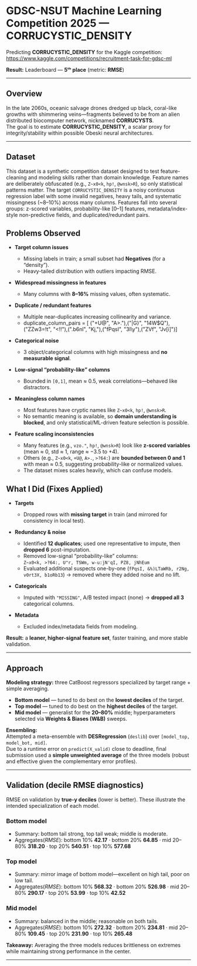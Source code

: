 # GDSC-NSUT Machine Learning Competition 2025 — CORRUCYSTIC_DENSITY

Predicting **CORRUCYSTIC_DENSITY** for the Kaggle competition:  
https://www.kaggle.com/competitions/recruitment-task-for-gdsc-ml

**Result:** Leaderboard — **5ᵗʰ place** (metric: **RMSE**)

---

## Overview

In the late 2060s, oceanic salvage drones dredged up black, coral-like growths with shimmering veins—fragments believed to be from an alien distributed biocomputer network, nicknamed **CORRUCYSTS**.  
The goal is to estimate **CORRUCYSTIC_DENSITY**, a scalar proxy for integrity/stability within possible Obeski neural architectures.

---

## Dataset

This dataset is a synthetic competition dataset designed to test feature-cleaning and modeling skills rather than domain knowledge. Feature names are deliberately obfuscated (e.g., `Z~x0<k`, `hp!`, `@wnsk>R`), so only statistical patterns matter. The target `CORRUCYSTIC_DENSITY` is a noisy continuous regression label with some invalid negatives, heavy tails, and systematic missingness (~8–10%) across many columns. Features fall into several groups: z-scored variables, probability-like [0–1] features, metadata/index-style non-predictive fields, and duplicated/redundant pairs.

## Problems Observed

- **Target column issues**
   - Missing labels in train; a small subset had **Negatives** (for a “density”).
   - Heavy-tailed distribution with outliers impacting RMSE.

- **Widespread missingness in features**
   - Many columns with **8–16%** missing values, often systematic.

- **Duplicate / redundant features**
   - Multiple near-duplicates increasing collinearity and variance.
   - duplicate_column_pairs = [ ("+U@", "A>."),("|G}", "14W$Q"),("ZZw3=!t", "<!!"),(".b6nl", "Kj,"),("fPqsI", "3I\\y"),("ZVf", "Jv[i]")]

- **Categorical noise**
   - 3 object/categorical columns with high missingness and **no measurable signal**.

- **Low-signal “probability-like” columns**
   - Bounded in `[0,1]`, mean ≈ 0.5, weak correlations—behaved like distractors.

- **Meaningless column names**
   - Most features have cryptic names like `Z~x0<k`, `hp!`, `@wnsk>R`.
   - No semantic meaning is available, so **domain understanding is blocked**, and only statistical/ML-driven feature selection is possible.

- **Feature scaling inconsistencies**
   - Many features (e.g., `vzo."`, `hp!`, `@wnsk>R`) look like **z-scored variables** (mean ≈ 0, std ≈ 1, range ≈ −3.5 to +4).
   - Others (e.g., `Z~x0<k`, `+U@`, `A>.`, `>?64:`) are **bounded between 0 and 1** with mean ≈ 0.5, suggesting probability-like or normalized values.
   - The dataset mixes scales heavily, which can confuse models.

## What I Did (Fixes Applied)

- **Targets**
  - Dropped rows with **missing target** in train (and mirrored for consistency in local test).

- **Redundancy & noise**
  - Identified **12 duplicates**; used one representative to impute, then **dropped 6** post-imputation.
  - Removed low-signal “probability-like” columns:  
    `Z~x0<k, >?64:, U"r, TSWm, w-u:jN'qI, PZ8, jNhEum`
  - Evaluated additional suspects one-by-one (`fPqsI, &%)LTaWRb, r2Ng, v0rt3X, b1oRb13`) → removed where they added noise and no lift.

- **Categoricals**
  - Imputed with `"MISSING"`, A/B tested impact (none) → **dropped all 3** categorical columns.

- **Metadata**
  - Excluded index/metadata fields from modeling.

**Result:** a **leaner, higher-signal feature set**, faster training, and more stable validation.

---


## Approach

**Modeling strategy:** three CatBoost regressors specialized by target range + simple averaging.

- **Bottom model** — tuned to do best on the **lowest deciles** of the target.
- **Top model** — tuned to do best on the **highest deciles** of the target.
- **Mid model** — generalist for the **20–80%** middle; hyperparameters selected via **Weights & Biases (W&B)** sweeps.

**Ensembling:**  
Attempted a meta-ensemble with **DESRegression** (`deslib`) over `[model_top, model_bot, mid]`.  
Due to a runtime error on `predict(X_valid)` close to deadline, final submission used a **simple unweighted average** of the three models (robust and effective given the complementary error profiles).

---

## Validation (decile RMSE diagnostics)

RMSE on validation by **true-y deciles** (lower is better). These illustrate the intended specialization of each model.

### Bottom model
- Summary: bottom tail strong, top tail weak; middle is moderate.
- Aggregates(*RMSE*): bottom 10% **42.17** · bottom 20% **64.85** · mid 20–80% **318.20** · top 20% **540.51** · top 10% **577.68**


### Top model
- Summary: mirror image of bottom model—excellent on high tail, poor on low tail.
- Aggregates(*RMSE*): bottom 10% **568.32** · bottom 20% **526.98** · mid 20–80% **290.17** · top 20% **53.99** · top 10% **42.52**

### Mid model
- Summary: balanced in the middle; reasonable on both tails.
- Aggregates(*RMSE*): bottom 10% **272.32** · bottom 20% **234.81** · mid 20–80% **109.45** · top 20% **231.90** · top 10% **265.48**


**Takeaway:** Averaging the three models reduces brittleness on extremes while maintaining strong performance in the center.

---





